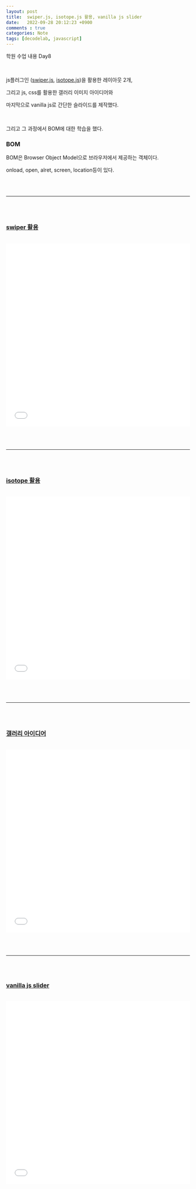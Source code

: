 ```yaml
---
layout: post
title:  swiper.js, isotope.js 활용, vanilla js slider
date:   2022-09-28 20:12:23 +0900
comments : true
categories: Note
tags: [decodelab, javascript]
---
```


학원 수업 내용 Day8

<br>

js플러그인 ([swiper.js](https://swiperjs.com/), [isotope.js](https://www.npmjs.com/package/isotope-layout))을 활용한 레이아웃 2개,

그리고 js, css를 활용한 갤러리 이미지 아이디어와

마지막으로 vanilla js로 간단한 슬라이드를 제작했다.

<br>

그리고 그 과정에서 BOM에 대한 학습을 했다.

### BOM

BOM은 Browser Object Model으로 브라우저에서 제공하는 객체이다.

onload, open, alret, screen, location등이 있다.

<br><br>
<hr>
<br><br>

### [swiper 활용](/decodelab/220928/swiper_coverflow/)

<br>

<iframe src='/decodelab/220928/swiper_coverflow/' frameborder='0' width='100%' height='500px'></iframe>

<br><br>
<hr>
<br><br>

### [isotope 활용](/decodelab/220928/vertical_layout/)

<br>

<iframe src='/decodelab/220928/vertical_layout/' frameborder='0' width='100%' height='500px'></iframe>

<br><br>
<hr>
<br><br>

### [갤러리 아이디어](/decodelab/220928/gallery_interaction/)

<br>

<iframe src='/decodelab/220928/gallery_interaction/' frameborder='0' width='100%' height='500px'></iframe>

<br><br>
<hr>
<br><br>

### [vanilla js slider](/decodelab/220928/slider/)

<br>

<iframe src='/decodelab/220928/slider/' frameborder='0' width='100%' height='500px'></iframe>

<br>

